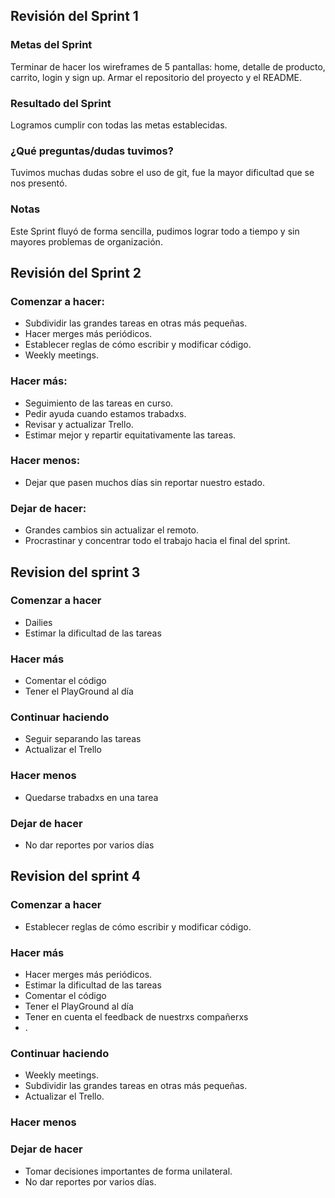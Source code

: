 ## Revisión del Sprint 1

### Metas del Sprint
Terminar de hacer los wireframes de 5 pantallas: home, detalle de producto, carrito, login y sign up. Armar el repositorio del proyecto y el README.

### Resultado del Sprint
Logramos cumplir con todas las metas establecidas.

### ¿Qué preguntas/dudas tuvimos?
Tuvimos muchas dudas sobre el uso de git, fue la mayor dificultad que se nos presentó.

### Notas
Este Sprint fluyó de forma sencilla, pudimos lograr todo a tiempo y sin mayores problemas de organización.

## Revisión del Sprint 2

### Comenzar a hacer: 
* Subdividir las grandes tareas en otras más pequeñas.
* Hacer merges más periódicos.
* Establecer reglas de cómo escribir y modificar código. 
* Weekly meetings.

### Hacer más: 
* Seguimiento de las tareas en curso.
* Pedir ayuda cuando estamos trabadxs. 
* Revisar y actualizar Trello.
* Estimar mejor y repartir equitativamente las tareas. 

### Hacer menos: 
* Dejar que pasen muchos días sin reportar nuestro estado.

### Dejar de hacer: 
* Grandes cambios sin actualizar el remoto.
* Procrastinar y concentrar todo el trabajo hacia el final del sprint.

## Revision del sprint 3

### Comenzar a hacer
* Dailies
* Estimar la dificultad de las tareas

### Hacer más
* Comentar el código
* Tener el PlayGround al día

### Continuar haciendo
* Seguir separando las tareas
* Actualizar el Trello

### Hacer menos
* Quedarse trabadxs en una tarea

### Dejar de hacer
* No dar reportes por varios días

## Revision del sprint 4

### Comenzar a hacer
* Establecer reglas de cómo escribir y modificar código.

### Hacer más
* Hacer merges más periódicos.
* Estimar la dificultad de las tareas
* Comentar el código
* Tener el PlayGround al día
* Tener en cuenta el feedback de nuestrxs compañerxs
* .

### Continuar haciendo
* Weekly meetings.
* Subdividir las grandes tareas en otras más pequeñas.
* Actualizar el Trello.

### Hacer menos

### Dejar de hacer
* Tomar decisiones importantes de forma unilateral.
* No dar reportes por varios días.